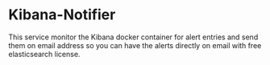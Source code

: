 # Kibana-Notifier
This service monitor the Kibana docker container for alert entries and send them on email address so you can have the alerts directly on email with free elasticsearch license.
